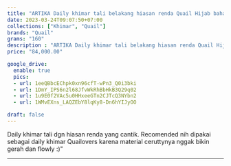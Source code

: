 ```yaml
---
title: "ARTIKA Daily khimar tali belakang hiasan renda Quail Hijab bahan cerutty Ori Mura"
date: 2023-03-24T09:07:50+07:00
collections: ["Khimar", "Quail"]
brands: "Quail"
grams: "160"
description : "ARTIKA Daily khimar tali belakang hiasan renda Quail Hijab bahan cerutty Ori Mura"
price: "84,000.00"

google_drive:
  enable: true
  pics:
  - url: 1eeQBbcEChpk0xn96cfT-wPn3_Q0i3bki
  - url: 1DmY_IPS6n2l68JfvWkRhBbHkB3Q29q02
  - url: 1u9E0f2VAc5u0HHxeeGTn2CJTcQ3NYbn2
  - url: 1WMvEXns_LAQZEbY8lqKy8-Dn6hYIJyOO

draft: false
---
```


Daily khimar tali dgn hiasan renda yang cantik. Recomended nih dipakai sebagai daily khimar Quailovers karena material ceruttynya nggak bikin gerah dan flowly :)"

------------    
 
